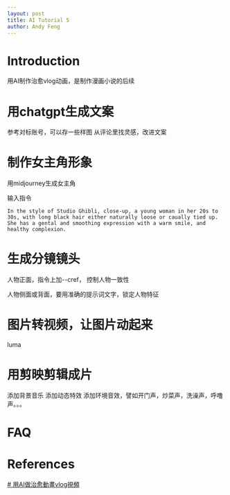 ```yaml
---
layout: post
title: AI Tutorial 5
author: Andy Feng
---
```

# Introduction
用AI制作治愈vlog动画，是制作漫画小说的后续

# 用chatgpt生成文案
参考对标账号，可以存一些样图
从评论里找灵感，改进文案

# 制作女主角形象
用midjourney生成女主角

输入指令

```
In the style of Studio Ghibli, close-up, a young woman in her 20s to 30s, with long black hair either naturally loose or caually tied up. She has a gental and smoothing expression with a warm smile, and healthy complexion.
```
# 生成分镜镜头
人物正面，指令上加--cref， 控制人物一致性

人物侧面或背面，要用准确的提示词文字，锁定人物特征

# 图片转视频，让图片动起来
luma

# 用剪映剪辑成片
添加背景音乐
添加动态特效
添加环境音效，譬如开门声，炒菜声，洗澡声，呼噜声。。。

# FAQ

# References 
[# 用AI做治愈動畫vlog視頻](https://www.youtube.com/watch?v=97tp4c5_6hQ)
